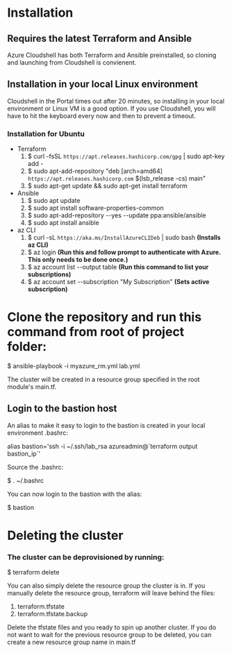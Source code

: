 # Installation
## Requires the latest Terraform and Ansible
Azure Cloudshell has both Terraform and Ansible preinstalled, so cloning and launching from Cloudshell is convienent.
## Installation in your local Linux environment 
Cloudshell in the Portal times out after 20 minutes, so installing in your local environment or Linux VM is a good option.  If you use Cloudshell, you will have to hit the keyboard every now and then to prevent a timeout.
### Installation for Ubuntu
- Terraform
    1. $ curl -fsSL `https://apt.releases.hashicorp.com/gpg` | sudo apt-key add -
    2. $ sudo apt-add-repository "deb [arch=amd64] `https://apt.releases.hashicorp.com` $(lsb_release -cs) main"
    3. $ sudo apt-get update && sudo apt-get install terraform
- Ansible    
    1. $ sudo apt update
    2. $ sudo apt install software-properties-common
    3. $ sudo apt-add-repository --yes --update ppa:ansible/ansible
    4. $ sudo apt install ansible
- az CLI
    1. $ curl -sL `https://aka.ms/InstallAzureCLIDeb` | sudo bash **(Installs az CLI)**
    2. $ az login **(Run this and follow prompt to authenticate with Azure.  This only needs to be done once.)**
    3. $ az account list --output table **(Run this command to list your subscriptions)**
    4. $ az account set --subscription "My Subscription" **(Sets active subscription)**

# Clone the repository and run this command from root of project folder:
$ ansible-playbook -i myazure_rm.yml lab.yml

The cluster will be created in a resource group specified in the root module's main.tf.

## Login to the bastion host

An alias to make it easy to login to the bastion is created in your local environment .bashrc:

alias bastion='ssh -i ~/.ssh/lab_rsa azureadmin@\`terraform output bastion_ip\`'

Source the .bashrc:

$ . ~/.bashrc

You can now login to the bastion with the alias:

$ bastion

# Deleting the cluster
### The cluster can be deprovisioned by running:

$ terraform delete

You can also simply delete the resource group the cluster is in.  If you manually delete the resource group, terraform will leave behind the files:
1. terraform.tfstate
1. terraform.tfstate.backup

Delete the tfstate files and you ready to spin up another cluster.  If you do not want to wait for the previous resource group to be deleted, you can create a new resource group name in main.tf